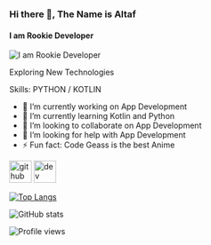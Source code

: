 ### Hi there 👋, The Name is Altaf
#### I am Rookie Developer

![I am Rookie Developer](https://camo.githubusercontent.com/980fbf22a352b8d5901771ab3eae644fa2a6fffa9022a3b87ddb19ea00b19bf7/68747470733a2f2f7374617469632e77696b69612e6e6f636f6f6b69652e6e65742f636f646567656173732f696d616765732f332f33322f4f72616e67655f41735f4f72616e67655f4661726d65722e706e67)

Exploring New Technologies

Skills: PYTHON / KOTLIN

- 🔭 I’m currently working on App Development 
- 🌱 I’m currently learning Kotlin and Python 
- 👯 I’m looking to collaborate on App Development 
- 🤔 I’m looking for help with App Development  
- ⚡ Fun fact: Code Geass is the best Anime 


[<img src='https://cdn.jsdelivr.net/npm/simple-icons@3.0.1/icons/github.svg' alt='github' height='40'>](https://github.com/Altaf-01)  [<img src='https://cdn.jsdelivr.net/npm/simple-icons@3.0.1/icons/dev-dot-to.svg' alt='dev' height='40'>](https://dev.to/altaf01)  

[![Top Langs](https://github-readme-stats.vercel.app/api/top-langs/?username=Altaf-01)](https://github.com/anuraghazra/github-readme-stats)

![GitHub stats](https://github-readme-stats.vercel.app/api?username=Altaf-01&show_icons=true&count_private=true)  

![Profile views](https://gpvc.arturio.dev/Altaf-01)  

<!---
Altaf-01/Altaf-01 is a ✨ special ✨ repository because its `README.md` (this file) appears on your GitHub profile.
You can click the Preview link to take a look at your changes.
--->
